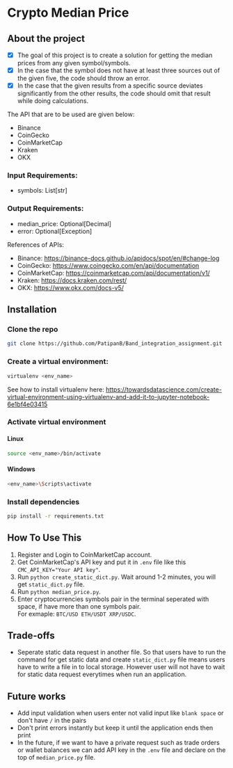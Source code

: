 # Crypto Median Price

## About the project
- [x] The goal of this project is to create a solution for getting the median prices from any given symbol/symbols. 
- [x] In the case that the symbol does not have at least three sources out of the given five, the code should throw an error.
- [x] In the case that the given results from a specific source deviates significantly from the other results, the code 
should omit that result while doing calculations.

The API that are to be used are given below:
- Binance
- CoinGecko
- CoinMarketCap
- Kraken
- OKX

### Input Requirements:
- symbols: List[str]

### Output Requirements:
- median_price: Optional[Decimal]
- error: Optional[Exception]

References of APIs:
- Binance: https://binance-docs.github.io/apidocs/spot/en/#change-log
- CoinGecko: https://www.coingecko.com/en/api/documentation
- CoinMarketCap: https://coinmarketcap.com/api/documentation/v1/
- Kraken: https://docs.kraken.com/rest/
- OKX: https://www.okx.com/docs-v5/

## Installation

### Clone the repo

```bash
git clone https://github.com/PatipanB/Band_integration_assignment.git
```
### Create a virtual environment:
```bash
virtualenv <env_name>
```
See how to install virtualenv here: https://towardsdatascience.com/create-virtual-environment-using-virtualenv-and-add-it-to-jupyter-notebook-6e1bf4e03415

### Activate virtual environment

#### Linux
```bash
source <env_name>/bin/activate
```

#### Windows
```bash
<env_name>\Scripts\activate
```
### Install dependencies
```bash
pip install -r requirements.txt
```

## How To Use This

1. Register and Login to CoinMarketCap account.
2. Get CoinMarketCap's API key and put it in `.env` file like this `CMC_API_KEY="Your API key"`.
3. Run `python create_static_dict.py`. Wait around 1-2 minutes, you will get `static_dict.py` file.
4. Run `python median_price.py`.
5. Enter cryptocurrencies symbols pair in the terminal seperated with space, if have more than one symbols pair.<br/> For exmaple: `BTC/USD ETH/USDT XRP/USDC`.

## Trade-offs
- Seperate static data request in another file. So that users have to run the command for get static data and create `static_dict.py` file means users have to write a file in to local storage. However user will not have to wait for static data request everytimes when run an application.
  
## Future works
- Add input validation when users enter not valid input like `blank space` or don't have `/` in the pairs
- Don't print errors instantly but keep it until the application ends then print
- In the future, if we want to have a private request such as trade orders or wallet balances we can add API key in the `.env` file and declare on the top of `median_price.py` file.
